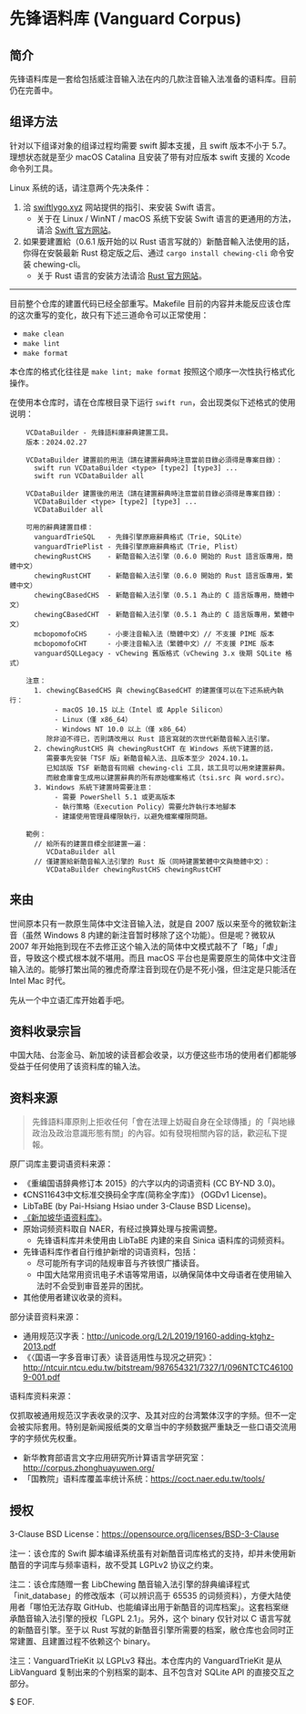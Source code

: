 # 先锋语料库 (Vanguard Corpus)

## 简介

先锋语料库是一套给包括威注音输入法在内的几款注音输入法准备的语料库。目前仍在完善中。

## 组译方法

针对以下组译对象的组译过程均需要 swift 脚本支援，且 swift 版本不小于 5.7。<br />理想状态就是至少 macOS Catalina 且安装了带有对应版本 swift 支援的 Xcode 命令列工具。

Linux 系统的话，请注意两个先决条件：
1. 洽 [swiftlygo.xyz](https://swiftlygo.xyz/) 网站提供的指引、来安装 Swift 语言。
    - 关于在 Linux / WinNT / macOS 系统下安装 Swift 语言的更通用的方法，请洽 [Swift 官方网站](https://www.swift.org/)。
2. 如果要建置給（0.6.1 版开始的以 Rust 语言写就的）新酷音輸入法使用的話，你得在安裝最新 Rust 稳定版之后、通过 `cargo install chewing-cli` 命令安装 chewing-cli。
    - 关于 Rust 语言的安装方法请洽 [Rust 官方网站](https://www.rust-lang.org/)。

------

目前整个仓库的建置代码已经全部重写。Makefile 目前的内容并未能反应该仓库的这次重写的变化，故只有下述三道命令可以正常使用：

- `make clean`
- `make lint`
- `make format`

本仓库的格式化往往是 `make lint; make format` 按照这个顺序一次性执行格式化操作。

在使用本仓库时，请在仓库根目录下运行 `swift run`，会出现类似下述格式的使用说明：

```
    VCDataBuilder - 先鋒語料庫辭典建置工具。
    版本：2024.02.27

    VCDataBuilder 建置前的用法（請在建置辭典時注意當前目錄必須得是專案目錄）：
      swift run VCDataBuilder <type> [type2] [type3] ...
      swift run VCDataBuilder all

    VCDataBuilder 建置後的用法（請在建置辭典時注意當前目錄必須得是專案目錄）：
      VCDataBuilder <type> [type2] [type3] ...
      VCDataBuilder all

    可用的辭典建置目標：
      vanguardTrieSQL   - 先鋒引擎原廠辭典格式（Trie, SQLite）
      vanguardTriePlist - 先鋒引擎原廠辭典格式（Trie, Plist）
      chewingRustCHS    - 新酷音輸入法引擎（0.6.0 開始的 Rust 語言版專用，簡體中文）
      chewingRustCHT    - 新酷音輸入法引擎（0.6.0 開始的 Rust 語言版專用，繁體中文）
      chewingCBasedCHS  - 新酷音輸入法引擎（0.5.1 為止的 C 語言版專用，簡體中文）
      chewingCBasedCHT  - 新酷音輸入法引擎（0.5.1 為止的 C 語言版專用，繁體中文）
      mcbopomofoCHS     - 小麥注音輸入法（簡體中文）// 不支援 PIME 版本
      mcbopomofoCHT     - 小麥注音輸入法（繁體中文）// 不支援 PIME 版本
      vanguardSQLLegacy - vChewing 舊版格式（vChewing 3.x 後期 SQLite 格式）

    注意：
      1. chewingCBasedCHS 與 chewingCBasedCHT 的建置僅可以在下述系統內執行：
           - macOS 10.15 以上（Intel 或 Apple Silicon）
           - Linux（僅 x86_64）
           - Windows NT 10.0 以上（僅 x86_64）
         除非迫不得已，否則請改用以 Rust 語言寫就的次世代新酷音輸入法引擎。
      2. chewingRustCHS 與 chewingRustCHT 在 Windows 系统下建置的話，
         需要事先安裝「TSF 版」新酷音輸入法、且版本至少 2024.10.1。
         已知該版 TSF 新酷音有同綑 chewing-cli 工具，該工具可以用來建置辭典。
         而敝倉庫會生成用以建置辭典的所有原始檔案格式（tsi.src 與 word.src）。
      3. Windows 系統下建置時需要注意：
           - 需要 PowerShell 5.1 或更高版本
           - 執行策略（Execution Policy）需要允許執行本地腳本
           - 建議使用管理員權限執行，以避免檔案權限問題。

    範例：
      // 給所有的建置目標全部建置一遍：
         VCDataBuilder all
      // 僅建置給新酷音輸入法引擎的 Rust 版（同時建置繁體中文與簡體中文）：
         VCDataBuilder chewingRustCHS chewingRustCHT
```

## 来由

世间原本只有一款原生简体中文注音输入法，就是自 2007 版以来至今的微软新注音（虽然 Windows 8 内建的新注音暂时移除了这个功能）。但是呢？微软从 2007 年开始拖到现在不去修正这个输入法的简体中文模式敲不了「略」「虐」音，导致这个模式根本就不堪用。而且 macOS 平台也是需要原生的简体中文注音输入法的。能够打繁出简的雅虎奇摩注音到现在仍是不死小强，但注定是只能活在 Intel Mac 时代。

先从一个中立语汇库开始着手吧。

## 资料收录宗旨

中国大陆、台澎金马、新加坡的读音都会收录，以方便这些市场的使用者们都能够受益于任何使用了该资料库的输入法。

## 资料来源

> 先鋒語料庫原則上拒收任何「會在法理上妨礙自身在全球傳播」的「與地緣政治及政治意識形態有關」的內容。如有發現相關內容的話，歡迎私下提報。

原厂词库主要词语资料来源：

- 《重编国语辞典修订本 2015》的六字以内的词语资料 (CC BY-ND 3.0)。
- 《CNS11643中文标准交换码全字库(简称全字库)》 (OGDv1 License)。
- LibTaBE (by Pai-Hsiang Hsiao under 3-Clause BSD License)。
- [《新加坡华语资料库》](https://www.languagecouncils.sg/mandarin/ch/learning-resources/singaporean-mandarin-database)。
- 原始词频资料取自 NAER，有经过换算处理与按需调整。
    - 先锋语料库并未使用由 LibTaBE 内建的来自 Sinica 语料库的词频资料。
- 先锋语料库作者自行维护新增的词语资料，包括：
    - 尽可能所有字词的陆规审音与齐铁恨广播读音。
    - 中国大陆常用资讯电子术语等常用语，以确保简体中文母语者在使用输入法时不会受到审音差异的困扰。
- 其他使用者建议收录的资料。

部分读音资料来源：

- 通用规范汉字表：http://unicode.org/L2/L2019/19160-adding-ktghz-2013.pdf
- 《〈国语一字多音审订表〉读音适用性与现况之研究》：http://ntcuir.ntcu.edu.tw/bitstream/987654321/7327/1/096NTCTC461009-001.pdf

语料库资料来源：

仅抓取被通用规范汉字表收录的汉字、及其对应的台湾繁体汉字的字频。但不一定会被实际套用。特别是新闻报纸类的文章当中的字频数据严重缺乏一些口语交流用字的字频优先权重。

- 新华教育部语言文字应用研究所计算语言学研究室：http://corpus.zhonghuayuwen.org/
- 「国教院」语料库覆盖率统计系统：https://coct.naer.edu.tw/tools/

## 授权

3-Clause BSD License：https://opensource.org/licenses/BSD-3-Clause

注一：该仓库的 Swift 脚本编译系统虽有对新酷音词库格式的支持，却并未使用新酷音的字词库与频率语料，故不受其 LGPLv2 协议之约束。

注二：该仓库随赠一套 LibChewing 酷音输入法引擎的辞典编译程式「init_database」的修改版本（可以辨识高于 65535 的词频资料），方便大陆使用者「哪怕无法存取 GitHub、也能编译出用于新酷音的词库档案」。这套档案继承酷音输入法引擎的授权「LGPL 2.1」。另外，这个 binary 仅针对以 C 语言写就的新酷音引擎。至于以 Rust 写就的新酷音引擎所需要的档案，敝仓库也会同时正常建置、且建置过程不依赖这个 binary。

注三：VanguardTrieKit 以 LGPLv3 释出。本仓库内的 VanguardTrieKit 是从 LibVanguard 复制出来的个别档案的副本、且不包含对 SQLite API 的直接交互之部分。

$ EOF.

